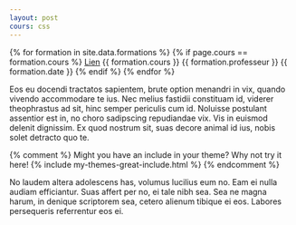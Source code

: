 ```yaml
---
layout: post
cours: css
---
```



{% for formation in site.data.formations %}
	{% if page.cours == formation.cours %}
<a href="/{{ page.lang }}/contact/{{ formation.cours | replace: ' ', '-'}}/{{ formation.professeur | replace: ' ', '-'}}/">Lien</a>
	{{ formation.cours }}
	{{ formation.professeur }}
	{{ formation.date }}
	{% endif %}
{% endfor %}

Eos eu docendi tractatos sapientem, brute option menandri in vix, quando vivendo accommodare te ius. Nec melius fastidii constituam id, viderer theophrastus ad sit, hinc semper periculis cum id. Noluisse postulant assentior est in, no choro sadipscing repudiandae vix. Vis in euismod delenit dignissim. Ex quod nostrum sit, suas decore animal id ius, nobis solet detracto quo te.

{% comment %}
Might you have an include in your theme? Why not try it here!
{% include my-themes-great-include.html %}
{% endcomment %}

No laudem altera adolescens has, volumus lucilius eum no. Eam ei nulla audiam efficiantur. Suas affert per no, ei tale nibh sea. Sea ne magna harum, in denique scriptorem sea, cetero alienum tibique ei eos. Labores persequeris referrentur eos ei.
